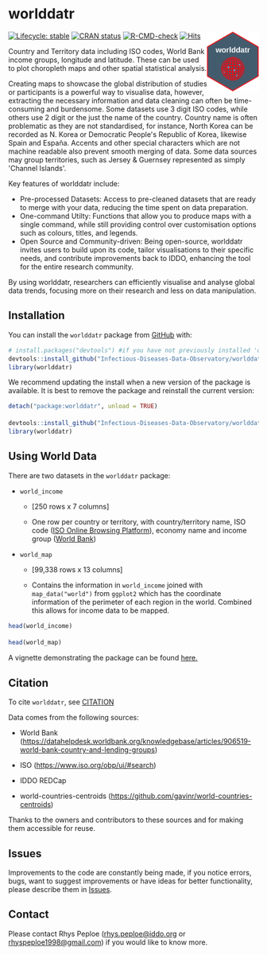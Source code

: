 # worlddatr

<!-- badges: start -->

<img src="man/figures/worlddatr_logo.png" align="right" height="120"/>

[![Lifecycle: stable](https://img.shields.io/badge/lifecycle-stable-green.svg)](https://lifecycle.r-lib.org/articles/stages.html#stable) 
[![CRAN status](https://www.r-pkg.org/badges/version/iddoverse)](https://CRAN.R-project.org/package=iddoverse) 
[![R-CMD-check](https://github.com/taxonomicallyinformedannotation/tima/actions/workflows/R-CMD-check.yaml/badge.svg)](https://github.com/taxonomicallyinformedannotation/tima/actions/workflows/R-CMD-check.yaml) 
[![Hits](https://hits.seeyoufarm.com/api/count/incr/badge.svg?url=https%3A%2F%2Finfectious-diseases-data-observatory.github.io%2Fworlddatr%2F&count_bg=%2314B1E7&title_bg=%23555555&icon=&icon_color=%23E7E7E7&title=hits&edge_flat=false)](https://hits.seeyoufarm.com)

<!-- badges: end -->

Country and Territory data including ISO codes, World Bank income groups, longitude and latitude. These can be used to plot choropleth maps and other spatial statistical analysis.

Creating maps to showcase the global distribution of studies or participants is a powerful way to visualise data, however, extracting the necessary information and data cleaning can often be time-consuming and burdensome. Some datasets use 3 digit ISO codes, while others use 2 digit or the just the name of the country. Country name is often problematic as they are not standardised, for instance, North Korea can be recorded as N. Korea or Democratic People's Republic of Korea, likewise Spain and España. Accents and other special characters which are not machine readable also prevent smooth merging of data. Some data sources may group territories, such as Jersey & Guernsey represented as simply 'Channel Islands'.

Key features of worlddatr include:

-   Pre-processed Datasets: Access to pre-cleaned datasets that are ready to merge with your data, reducing the time spent on data preparation.
-   One-command Utilty: Functions that allow you to produce maps with a single command, while still providing control over customisation options such as colours, titles, and legends.
-   Open Source and Community-driven: Being open-source, worlddatr invites users to build upon its code, tailor visualisations to their specific needs, and contribute improvements back to IDDO, enhancing the tool for the entire research community.

By using worlddatr, researchers can efficiently visualise and analyse global data trends, focusing more on their research and less on data manipulation.

## Installation

You can install the `worlddatr` package from [GitHub](https://github.com/Infectious-Diseases-Data-Observatory/worlddatr) with:

``` r
# install.packages("devtools") #if you have not previously installed 'devtools' on your machine
devtools::install_github("Infectious-Diseases-Data-Observatory/worlddatr", dependencies = TRUE, build_vignettes = TRUE)
library(worlddatr)
```

We recommend updating the install when a new version of the package is available. It is best to remove the package and reinstall the current version:

``` r
detach("package:worlddatr", unload = TRUE)

devtools::install_github("Infectious-Diseases-Data-Observatory/worlddatr", dependencies = TRUE, build_vignettes = TRUE)
library(worlddatr)
```

## Using World Data

There are two datasets in the `worlddatr` package:

-   `world_income`

    -   [250 rows x 7 columns]

    -   One row per country or territory, with country/territory name, ISO code ([ISO Online Browsing Platform](https://www.iso.org/obp/ui/#search)), economy name and income group ([World Bank](https://datahelpdesk.worldbank.org/knowledgebase/articles/906519-world-bank-country-and-lending-groups))

-   `world_map`

    -   [99,338 rows x 13 columns]

    -   Contains the information in `world_income` joined with `map_data("world")` from `ggplot2` which has the coordinate information of the perimeter of each region in the world. Combined this allows for income data to be mapped.

``` r
head(world_income)

head(world_map)
```

A vignette demonstrating the package can be found [here.](https://infectious-diseases-data-observatory.github.io/worlddatr/articles/worlddatr.html)

## Citation

To cite `worlddatr`, see [CITATION](https://github.com/Infectious-Diseases-Data-Observatory/worlddatr/blob/main/inst/CITATION)

Data comes from the following sources:

-   World Bank (<https://datahelpdesk.worldbank.org/knowledgebase/articles/906519-world-bank-country-and-lending-groups>)

-   ISO (<https://www.iso.org/obp/ui/#search>)

-   IDDO REDCap

-   world-countries-centroids (<https://github.com/gavinr/world-countries-centroids>)

Thanks to the owners and contributors to these sources and for making them accessible for reuse.

## Issues

Improvements to the code are constantly being made, if you notice errors, bugs, want to suggest improvements or have ideas for better functionality, please describe them in [Issues](https://github.com/Infectious-Diseases-Data-Observatory/worlddatr/issues).

## Contact

Please contact Rhys Peploe ([rhys.peploe\@iddo.org](mailto:rhys.peploe@iddo.org) or [rhyspeploe1998\@gmail.com](mailto:rhyspeploe1998@gmail.com)) if you would like to know more.

